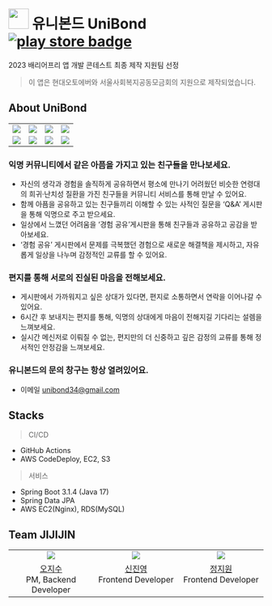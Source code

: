 # <img width="40" src="https://github.com/5jisoo/5jisoo/assets/96935231/c3f6ac1f-c050-4852-82ec-3ceeef8b037c"/> 유니본드 UniBond [![play store badge](http://img.shields.io/badge/Google%20Play-4285F4?style=flat&logo=google-play&link=https://play.google.com/store/apps/details?id=com.unibond.jijijin)](https://play.google.com/store/apps/details?id=com.unibond.jijijin)

2023 배리어프리 앱 개발 콘테스트 최종 제작 지원팀 선정
> 이 앱은 현대오토에버와 서울사회복지공동모금회의 지원으로 제작되었습니다.

## About UniBond

<table>
  <tr>
    <td align="center" valign="top" width="25%"><img src="https://github.com/UniBond-jijijin/UniBond-server/assets/96935231/7bad9555-87c0-4bf9-b798-a130cbb631fa"></td>
    <td align="center" valign="top" width="25%"><img src="https://github.com/UniBond-jijijin/UniBond-server/assets/96935231/546a6506-eb57-41ea-a9dc-d14f852445c3"></td>
    <td align="center" valign="top" width="25%"><img src="https://github.com/UniBond-jijijin/UniBond-server/assets/96935231/6f4f00bf-91fa-4f4e-8a30-4c14b021910f"></td>
    <td align="center" valign="top" width="25%"><img src="https://github.com/UniBond-jijijin/UniBond-server/assets/96935231/214da6f9-0a2a-4f7b-9b67-a6270c07d230"></td>
  </tr>
  <tr>
    <td align="center" valign="top" width="25%"><img src="https://github.com/UniBond-jijijin/UniBond-server/assets/96935231/f5b17999-5591-4b90-8991-7eec14cb10be"></td>
    <td align="center" valign="top" width="25%"><img src="https://github.com/UniBond-jijijin/UniBond-server/assets/96935231/595f2746-2469-4e99-925a-712878d5a4da"></td>
    <td align="center" valign="top" width="25%"><img src="https://github.com/UniBond-jijijin/UniBond-server/assets/96935231/1d2c2fb7-aab1-4c42-b63e-c1603ba1848d"></td>
    <td align="center" valign="top" width="25%"><img src="https://github.com/UniBond-jijijin/UniBond-server/assets/96935231/7a468be3-261b-4c46-a197-2eca0d7b7db9"></td>
  </tr>
</table>

### 익명 커뮤니티에서 같은 아픔을 가지고 있는 친구들을 만나보세요.
- 자신의 생각과 경험을 솔직하게 공유하면서 평소에 만나기 어려웠던 비슷한 연령대의 희귀·난치성 질환을 가진 친구들을 커뮤니티 서비스를 통해 만날 수 있어요.
- 함께 아픔을 공유하고 있는 친구들끼리 이해할 수 있는 사적인 질문을 ‘Q&A’ 게시판을 통해 익명으로 주고 받으세요.
- 일상에서 느꼈던 어려움을 ‘경험 공유’게시판을 통해 친구들과 공유하고 공감을 받아보세요.
- ‘경험 공유’ 게시판에서 문제를 극복했던 경험으로 새로운 해결책을 제시하고, 자유롭게 일상을 나누며 감정적인 교류를 할 수 있어요.

### 편지를 통해 서로의 진실된 마음을 전해보세요.
- 게시판에서 가까워지고 싶은 상대가 있다면, 편지로 소통하면서 연락을 이어나갈 수 있어요.
- 6시간 후 보내지는 편지를 통해, 익명의 상대에게 마음이 전해지길 기다리는 설렘을 느껴보세요.
- 실시간 메신저로 이뤄질 수 없는, 편지만의 더 신중하고 깊은 감정의 교류를 통해 정서적인 안정감을 느껴보세요.

### 유니본드의 문의 창구는 항상 열려있어요.
- 이메일 unibond34@gmail.com

## Stacks

> CI/CD

- GitHub Actions
- AWS CodeDeploy, EC2, S3

> 서비스
- Spring Boot 3.1.4 (Java 17)
- Spring Data JPA
- AWS EC2(Nginx), RDS(MySQL)

## Team JIJIJIN

<table>
  <tr>
    <td align="center" valign="top" width="33%"><a href="https://github.com/5jisoo"><img src="https://avatars.githubusercontent.com/u/96935231?v=4" ></a></td>
    <td align="center" valign="top" width="33%"><a href="https://github.com/Jjinyshin"><img src="https://avatars.githubusercontent.com/u/87403267?v=4" ></a></td>
    <td align="center" valign="top" width="33%"><a href="https://github.com/codeJiwon"><img src="https://avatars.githubusercontent.com/u/121231822?v=4" ></a></td>
  </tr>
  <tr>
    <td align="center" valign="top"><a href="https://github.com/5jisoo">오지수</a><br>PM, Backend Developer</td>
    <td align="center" valign="top"><a href="https://github.com/Jjinyshin">신진영</a><br>Frontend Developer</td>
    <td align="center" valign="top"><a href="https://github.com/codeJiwon">정지원</a><br>Frontend Developer</td>
  </tr>
</table>
